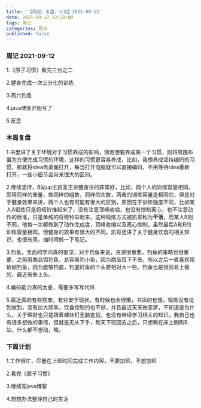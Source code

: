 ```yaml
---
title: '【周记，复盘，计划】2021-09-12'
date: 2021-09-12 22:20:00
tags: 周记
categories: 周记
published: false
---
```




### 周记 2021-09-12

1.《原子习惯》看完三分之二

2.健身完成一次三分化的训练

3.周六钓鱼

4.java博客开始写了

5.反思

### 本周复盘

1.书里讲了关于环境对于习惯养成的影响，倘若想要养成某一个习惯，则将周围布置为方便完成习惯的环境，这样的习惯更容易养成，比如，我想养成坚持编码的习惯，那就将idea再桌面打开，每当打开电脑就可以直接编码，不用等待idea重新打开，一些小细节会带来很大的区别。

2.继续坚持，B站up主凯圣王讲健身讲的非常好，比如，两个人的训练容量相同，即用同样的重量，做同样的组数，同样的次数，两者的训练容量是相同的，但是对于健身效果来讲，两个人也有可能有很大的区别，原因在于训练强度不同，比如某人A锻炼只是将哑铃推起来了，没有注意顶峰收缩，也没有控制离心，也不注意动作的标准，只是单纯的将哑铃举起来，这种锻炼方式被凯哥称为**干活**，而某人B则不同，他每一次都做到了动作完成度，顶峰收缩以及离心控制，虽然最后A和B的训练容量相同，但健身的效果有很大的不同。凯哥还讲了关于健身饮食的相关知识，也很有用，抽时间做一下笔记。

3.钓鱼，里面的学问真的很深，对于钓鱼来说，资源很重要，钓鱼的策略也很重要，之前用商品饵钓鱼，总容易钓小鱼，因为商品饵下不去，所以之后一直喜欢用蚯蚓钓鱼，因为能够钓底，钓底时鱼的个头要相对大一些。钓鱼也是很容易上瘾的，最近有些上头。

4.编码能力真的太差，需要多写写代码

5.最近真的有些颓废，有些安于现状，有时候也会很懒，书读的也慢，锻炼没有说到做到，没有加大频率，饮食控制的也不好，并且最近天天做恶梦，不知道是为什么，关于理财也只是跟着螺丝钉无脑定投，也没有继续学习相关的知识，我自己也有很多想做的事情，但就是无从下手，每天下班回去之后，只想赖在床上刷刷B站，什么都不想动，唉。

### 下周计划

1.工作很忙，尽量在上班时间完成工作内容，不要加班，不想加班

2.看完《原子习惯》

3.继续写java博客

4.想想办法整理自己的生活